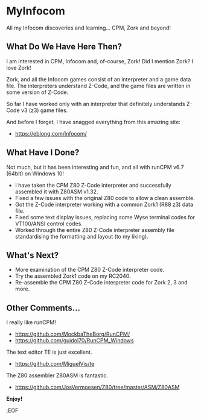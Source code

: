 # MyInfocom
All my Infocom discoveries and learning... CPM, Zork and beyond!


## What Do We Have Here Then?
I am interested in CPM, Infocom and, of-course, Zork! Did I mention Zork? I love Zork!

Zork, and all the Infocom games consist of an interpreter and a game data file. The interpreters understand Z-Code, and the game files are written in some version of Z-Code.

So far I have worked only with an interpreter that definitely understands Z-Code v3 (z3) game files.

And before I forget, I have snagged everything from this amazing site:
* https://eblong.com/infocom/


## What Have I Done?
Not much, but it has been interesting and fun, and all with runCPM v6.7 (64bit) on Windows 10!

* I have taken the CPM Z80 Z-Code interpreter and successfully assembled it with Z80ASM v1.32.
* Fixed a few issues with the original Z80 code to allow a clean assemble.
* Got the Z-Code interpreter working with a common Zork1 (R88 z3) data file.
* Fixed some text display issues, replacing some Wyse terminal codes for VT100/ANSI control codes.
* Worked through the entire Z80 Z-Code interpreter assembly file standardising the formatting and layout (to my liking).


## What's Next?
* More examination of the CPM Z80 Z-Code interpreter code.
* Try the assembled Zork1 code on my RC2040.
* Re-assemble the CPM Z80 Z-Code interpreter code for Zork 2, 3 and more.


## Other Comments...
I really like runCPM!
* https://github.com/MockbaTheBorg/RunCPM/
* https://github.com/guidol70/RunCPM_Windows

The text editor TE is just excellent.
* https://github.com/MiguelVis/te

The Z80 assembler Z80ASM is fantastic.
* https://github.com/JosVermoesen/Z80/tree/master/ASM/Z80ASM


__Enjoy!__

;EOF